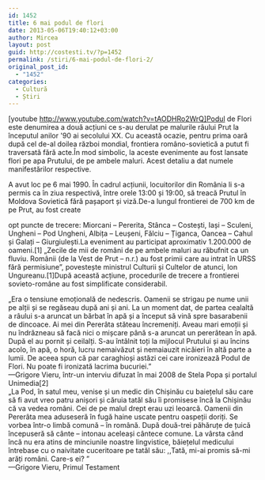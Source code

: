 ```yaml
---
id: 1452
title: 6 mai podul de flori
date: 2013-05-06T19:40:12+03:00
author: Mircea
layout: post
guid: http://costesti.tv/?p=1452
permalink: /stiri/6-mai-podul-de-flori-2/
original_post_id:
  - "1452"
categories:
  - Cultură
  - Știri
---
```

[youtube http://www.youtube.com/watch?v=tAODHRo2WrQ]Podul de Flori este denumirea a două acțiuni ce s-au derulat pe malurile r&acirc;ului Prut la &icirc;nceputul anilor '90 ai secolului XX. Cu această ocazie, pentru prima oară după cel de-al doilea război mondial, frontiera rom&acirc;no-sovietică a putut fi traversată fără acte.&Icirc;n mod simbolic, la aceste evenimente au fost lansate flori pe apa Prutului, de pe ambele maluri. Acest detaliu a dat numele manifestărilor respective. 

A avut loc pe 6 mai 1990. &Icirc;n cadrul acțiunii, locuitorilor din Rom&acirc;nia li s-a permis ca &icirc;n ziua respectivă, &icirc;ntre orele 13:00 și 19:00, să treacă Prutul &icirc;n Moldova Sovietică fără pașaport și viză.De-a lungul frontierei de 700 km de pe Prut, au fost create 

  
opt puncte de trecere: Miorcani &ndash; Pererita, St&acirc;nca &ndash; Costești, Iași &ndash; Sculeni, Ungheni &ndash; Pod Ungheni, Albița &ndash; Leușeni, Fălciu &ndash; Țiganca, Oancea &ndash; Cahul și Galați &ndash; Giurgiulești.La eveniment au participat aproximativ 1.200.000 de oameni.[1] &bdquo;Zecile de mii de rom&acirc;ni de pe ambele maluri au răbufnit ca un fluviu. Rom&acirc;nii (de la Vest de Prut &ndash; n.r.) au fost primii care au intrat &icirc;n URSS fără permisiune&rdquo;, povestește ministrul Culturii și Cultelor de atunci, Ion Ungureanu.[1]După această acțiune, procedurile de trecere a frontierei sovieto-rom&acirc;ne au fost simplificate considerabil. 

&bdquo;Era o tensiune emoțională de nedescris. Oamenii se strigau pe nume unii pe alții și se regăseau după ani și ani. La un moment dat, de partea cealaltă a r&acirc;ului s-a aruncat un bărbat &icirc;n apă și a &icirc;nceput să vină spre basarabenii de dincoace. Ai mei din Perer&acirc;ta stăteau &icirc;ncremeniți. Aveau mari emoții și nu &icirc;ndrăzneau să facă nici o mișcare p&acirc;nă s-a aruncat un perer&acirc;tean &icirc;n apă. După el au pornit și ceilalți. S-au &icirc;nt&acirc;lnit toți la mijlocul Prutului și au &icirc;ncins acolo, &icirc;n apă, o horă, lucru nemaivăzut și nemaiauzit nicăieri &icirc;n altă parte a lumii. De aceea spun că par caraghioși astăzi cei care ironizează Podul de Flori. Nu poate fi ironizată lacrima bucuriei.&rdquo;  
&mdash;Grigore Vieru, &icirc;ntr-un interviu difuzat &icirc;n mai 2008 de Stela Popa și portalul Unimedia[2]  
&bdquo;La Pod, &icirc;n satul meu, venise și un medic din Chișinău cu baiețelul său care să fi avut vreo patru anișori și căruia tatăl său &icirc;i promisese &icirc;ncă la Chișinău că va vedea rom&acirc;ni. Cei de pe malul drept erau uzi leoarcă. Oamenii din Perer&acirc;ta mea aduseseră &icirc;n fugă haine uscate pentru oaspeții doriți. Se vorbea &icirc;ntr-o limbă comună &ndash; &icirc;n rom&acirc;nă. După două-trei păhăruțe de țuică &icirc;ncepuseră să c&acirc;nte &ndash; intonau aceleași c&acirc;ntece comune. La v&acirc;rsta c&acirc;nd &icirc;ncă nu era atins de minciunile noastre lingvistice, băiețelul medicului &icirc;ntrebase cu o naivitate cuceritoare pe tatăl său: ,,Tată, mi-ai promis să-mi arăți rom&acirc;ni. Care-s ei? &rdquo;  
&mdash;Grigore Vieru, Primul Testament